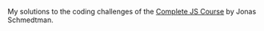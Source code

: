 My solutions to the coding challenges of the <a href="https://www.udemy.com/course/the-complete-javascript-course/?utm_source=adwords&utm_medium=udemyads&utm_campaign=WebDevelopment_v.PROF_la.EN_cc.ROW_ti.8322&utm_content=deal4584&utm_term=_._ag_80385735315_._ad_535397279733_._kw__._de_c_._dm__._pl__._ti_dsa-774930035449_._li_9042408_._pd__._&matchtype=&gclid=CjwKCAiAtouOBhA6EiwA2nLKHz1BFivqcgLcNCOBhhm_eo44JeSWuYco3U0eTErtC-t1q1B6evxZGBoC_NYQAvD_BwE" target="_blank">Complete JS Course</a> by Jonas Schmedtman.
